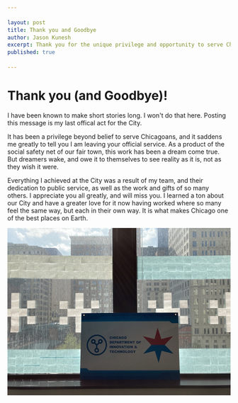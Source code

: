 ```yaml
---

layout: post
title: Thank you and Goodbye
author: Jason Kunesh
excerpt: Thank you for the unique privilege and opportunity to serve Chicago.
published: true

---
```


# Thank you (and Goodbye)!

I have been known to make short stories long. I won't do that here. Posting this message is my last offical act for the City.

It has been a privilege beyond belief to serve Chicagoans, and it saddens me greatly to tell you I am leaving your official service. As a product of the social safety net of our fair town, this work has been a dream come true. But dreamers wake, and owe it to themselves to see reality as it is, not as they wish it were.

Everything I achieved at the City was a result of my team, and their dedication to public service, as well as the work and gifts of so many others. I appreciate you all greatly, and will miss you. I learned a ton about our City and have a greater love for it now having worked where so many feel the same way, but each in their own way. It is what makes Chicago one of the best places on Earth.

![The view from my office, April 22, 2021 with a sign saying "Chicago Department of Innovation and Technology"](/assets/img/office-doit.jpeg)